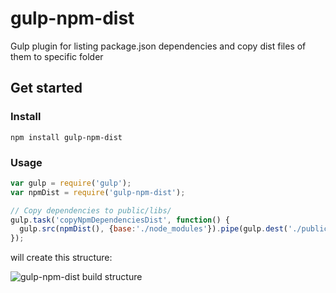# gulp-npm-dist

Gulp plugin for listing package.json dependencies and copy dist files of them to specific folder

## Get started

### Install

```
npm install gulp-npm-dist
```

### Usage

```javascript
var gulp = require('gulp');
var npmDist = require('gulp-npm-dist');

// Copy dependencies to public/libs/
gulp.task('copyNpmDependenciesDist', function() {
  gulp.src(npmDist(), {base:'./node_modules'}).pipe(gulp.dest('./public/libs'));
});
```
will create this structure:

![gulp-npm-dist build structure](https://monosnap.com/file/lNq7RqJyW3CBylVgZo7gkmxRrhXmiq.png)